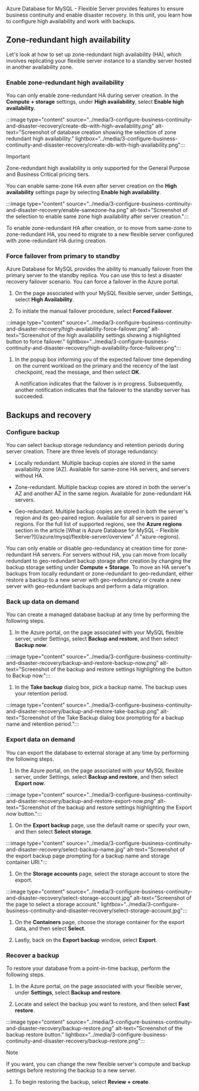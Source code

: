 Azure Database for MySQL - Flexible Server provides features to ensure business continuity and enable disaster recovery. In this unit, you learn how to configure high availability and work with backups.
## Zone-redundant high availability

Let's look at how to set up zone-redundant high availability (HA), which involves replicating your flexible server instance to a standby server hosted in another availability zone.

### Enable zone-redundant high availability

You can only enable zone-redundant HA during server creation. In the **Compute + storage** settings, under **High availability**, select **Enable high availability**.

:::image type="content" source="../media/3-configure-business-continuity-and-disaster-recovery/create-db-with-high-availability.png" alt-text="Screenshot of database creation showing the selection of zone redundant high availability." lightbox="../media/3-configure-business-continuity-and-disaster-recovery/create-db-with-high-availability.png":::

> [!IMPORTANT]  
>  
> Zone-redundant high availability is only supported for the General Purpose and Business Critical pricing tiers.

You can enable same-zone HA even after server creation on the **High availability** settings page by selecting **Enable high availability**.

:::image type="content" source="../media/3-configure-business-continuity-and-disaster-recovery/enable-samezone-ha.png" alt-text="Screenshot of the selection to enable same zone high availability after server creation.":::

To enable zone-redundant HA after creation, or to move from same-zone to zone-redundant HA, you need to migrate to a new flexible server configured with zone-redundant HA during creation.

### Force failover from primary to standby

Azure Database for MySQL provides the ability to manually failover from the primary server to the standby replica. You can use this to test a disaster recovery failover scenario. You can force a failover in the Azure portal.

1. On the page associated with your MySQL flexible server, under Settings, select **High Availability**.

1. To initiate the manual failover procedure, select **Forced Failover**.

 :::image type="content" source="../media/3-configure-business-continuity-and-disaster-recovery/high-availability-force-failover.png" alt-text="Screenshot of the high availability settings showing a highlighted button to force failover." lightbox="../media/3-configure-business-continuity-and-disaster-recovery/high-availability-force-failover.png":::

1. In the popup box informing you of the expected failover time depending on the current workload on the primary and the recency of the last checkpoint, read the message, and then select **OK**.

   A notification indicates that the failover is in progress. Subsequently, another notification indicates that the failover to the standby server has succeeded.

## Backups and recovery

### Configure backup

You can select backup storage redundancy and retention periods during server creation. There are three levels of storage redundancy:

- Locally redundant. Multiple backup copies are stored in the same availability zone (AZ). Available for same-zone HA servers, and servers without HA.

- Zone-redundant. Multiple backup copies are stored in both the server's AZ and another AZ in the same region. Available for zone-redundant HA servers.

- Geo-redundant. Multiple backup copies are stored in both the server's region and its geo-paired region. Available for all servers in paired regions. For the full list of supported regions, see the **Azure regions** section in the article [What is Azure Database for MySQL - Flexible Server?](/azure/mysql/flexible-server/overview" /l "azure-regions).

You can only enable or disable geo-redundancy at creation time for zone-redundant HA servers. For servers without HA, you can move from locally redundant to geo-redundant backup storage after creation by changing the backup storage setting under **Compute + Storage**. To move an HA server's backups from locally redundant or zone-redundant to geo-redundant, either restore a backup to a new server with geo-redundancy or create a new server with geo-redundant backups and perform a data migration.

### Back up data on demand

You can create a managed database backup at any time by performing the following steps.

1. In the Azure portal, on the page associated with your MySQL flexible server, under Settings, select **Backup and restore**, and then select **Backup now**.

 :::image type="content" source="../media/3-configure-business-continuity-and-disaster-recovery/backup-and-restore-backup-now.png" alt-text="Screenshot of the backup and restore settings highlighting the button to Backup now.":::

1. In the **Take backup** dialog box, pick a backup name. The backup uses your retention period.

 :::image type="content" source="../media/3-configure-business-continuity-and-disaster-recovery/backup-and-restore-take-backup.png" alt-text="Screenshot of the Take Backup dialog box prompting for a backup name and retention period.":::

### Export data on demand

You can export the database to external storage at any time by performing the following steps.

1. In the Azure portal, on the page associated with your MySQL flexible server, under Settings, select **Backup and restore**, and then select **Export now**.

 :::image type="content" source="../media/3-configure-business-continuity-and-disaster-recovery/backup-and-restore-export-now.png" alt-text="Screenshot of the backup and restore settings highlighting the Export now button.":::

1. On the **Export backup** page, use the default name or specify your own, and then select **Select storage**.

 :::image type="content" source="../media/3-configure-business-continuity-and-disaster-recovery/select-backup-name.jpg" alt-text="Screenshot of the export backup page prompting for a backup name and storage container URI.":::

1. On the **Storage accounts** page, select the storage account to store the export.

 :::image type="content" source="../media/3-configure-business-continuity-and-disaster-recovery/select-storage-account.jpg" alt-text="Screenshot of the page to select a storage account." lightbox="../media/3-configure-business-continuity-and-disaster-recovery/select-storage-account.jpg":::

1. On the **Containers** page, choose the storage container for the export data, and then select **Select**.



1. Lastly, back on the **Export backup** window, select **Export**.



### Recover a backup

To restore your database from a point-in-time backup, perform the following steps.

1. In the Azure portal, on the page associated with your flexible server, under **Settings**, select **Backup and restore**.

1. Locate and select the backup you want to restore, and then select **Fast restore**.

 :::image type="content" source="../media/3-configure-business-continuity-and-disaster-recovery/backup-restore.png" alt-text="Screenshot of the backup restore button." lightbox="../media/3-configure-business-continuity-and-disaster-recovery/backup-restore.png":::

   > [!NOTE]  
   >  
   > If you want, you can change the new flexible server's compute and backup settings before restoring the backup to a new server.

1. To begin restoring the backup, select **Review + create**.
